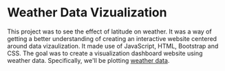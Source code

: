 # Weather Data Vizualization

This project was to see the effect of latitude on weather. It was a way of getting a better understanding of creating an interactive website centered around data vizaulization. It made use of JavaScript, HTML, Bootstrap and CSS. The goal was to create a visualization dashboard website using weather data. Specifically, we'll be plotting [weather data](Resources/cities.csv).
